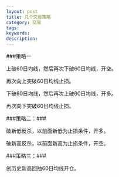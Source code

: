 ```yaml
---
layout: post
title: 几个交易策略
category: 交易
tags: 
keywords: 
description: 
---
```




###策略一

上破60日均线，然后再次下破60日均线，开空。

再次向上突破60日均线止损。

下破60日均线，然后再次上破60日均线，开多。

再次向下突破60日均线止损。

###策略二：###

破新低反杀，以前面新低为止损条件，开多。

破新高反杀，以前面新高为止损条件，开空。

###策略三：###

创历史新高回抽60日均线开仓。




